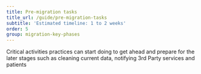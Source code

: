 ```yaml
---
title: Pre-migration tasks
title_url: /guide/pre-migration-tasks
subtitle: 'Estimated timeline: 1 to 2 weeks'
order: 5
group: migration-key-phases
---
```


Critical activities practices can start doing to get ahead and prepare for the later stages such as cleaning current data, notifying 3rd Party services and patients 
